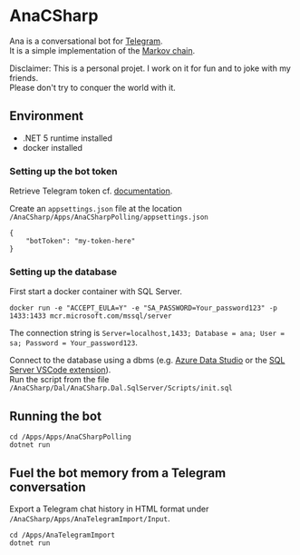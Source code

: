 # AnaCSharp

Ana is a conversational bot for [Telegram](https://telegram.org/).  
It is a simple implementation of the [Markov chain](https://en.wikipedia.org/wiki/Markov_chain).

Disclaimer: This is a personal projet. I work on it for fun and to joke with my friends.   
Please don't try to conquer the world with it.

## Environment

- .NET 5 runtime installed
- docker installed

### Setting up the bot token

Retrieve Telegram token cf. [documentation](https://core.telegram.org/bots/api#authorizing-your-bot).

Create an `appsettings.json` file at the location `/AnaCSharp/Apps/AnaCSharpPolling/appsettings.json`
```
{
    "botToken": "my-token-here"
}
``` 


### Setting up the database

First start a docker container with SQL Server.

```
docker run -e "ACCEPT_EULA=Y" -e "SA_PASSWORD=Your_password123" -p 1433:1433 mcr.microsoft.com/mssql/server
```

The connection string is `Server=localhost,1433; Database = ana; User = sa; Password = Your_password123`.

Connect to the database using a dbms (e.g. [Azure Data Studio](https://docs.microsoft.com/en-us/sql/azure-data-studio/download-azure-data-studio?view=sql-server-ver15) or the [SQL Server VSCode extension](https://marketplace.visualstudio.com/items?itemName=ms-mssql.mssql)).  
Run the script from the file `/AnaCSharp/Dal/AnaCSharp.Dal.SqlServer/Scripts/init.sql`

## Running the bot

```
cd /Apps/Apps/AnaCSharpPolling
dotnet run
```

## Fuel the bot memory from a Telegram conversation

Export a Telegram chat history in HTML format under `/AnaCSharp/Apps/AnaTelegramImport/Input`.

```
cd /Apps/AnaTelegramImport
dotnet run
```